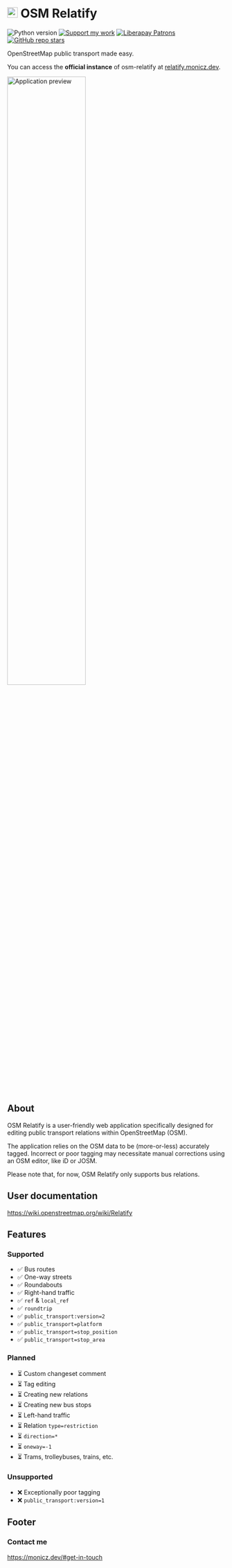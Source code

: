# <img height="24" src="https://github.com/Zaczero/osm-relatify/blob/main/web/static/img/favicon/256.webp?raw=true" alt="🗺️"> OSM Relatify

![Python version](https://shields.monicz.dev/badge/python-v3.12-blue)
[![Support my work](https://shields.monicz.dev/badge/%E2%99%A5%EF%B8%8F%20Support%20my%20work-purple)](https://monicz.dev/#support-my-work)
[![Liberapay Patrons](https://shields.monicz.dev/liberapay/patrons/Zaczero?logo=liberapay)](https://liberapay.com/Zaczero/)
[![GitHub repo stars](https://shields.monicz.dev/github/stars/Zaczero/osm-relatify?style=social)](https://github.com/Zaczero/osm-relatify)

OpenStreetMap public transport made easy.

You can access the **official instance** of osm-relatify at [relatify.monicz.dev](https://relatify.monicz.dev).

<img width="60%" src="https://github.com/Zaczero/osm-relatify/blob/main/resources/application-preview.png?raw=true" alt="Application preview">

## About

OSM Relatify is a user-friendly web application specifically designed for editing public transport relations within OpenStreetMap (OSM).

The application relies on the OSM data to be (more-or-less) accurately tagged. Incorrect or poor tagging may necessitate manual corrections using an OSM editor, like iD or JOSM.

Please note that, for now, OSM Relatify only supports bus relations.

## User documentation

<https://wiki.openstreetmap.org/wiki/Relatify>

## Features

### Supported

- ✅ Bus routes
- ✅ One-way streets
- ✅ Roundabouts
- ✅ Right-hand traffic
- ✅ `ref` & `local_ref`
- ✅ `roundtrip`
- ✅ `public_transport:version=2`
- ✅ `public_transport=platform`
- ✅ `public_transport=stop_position`
- ✅ `public_transport=stop_area`

### Planned

- ⏳ Custom changeset comment
- ⏳ Tag editing
- ⏳ Creating new relations
- ⏳ Creating new bus stops
- ⏳ Left-hand traffic
- ⏳ Relation `type=restriction`
- ⏳ `direction=*`
- ⏳ `oneway=-1`
- ⏳ Trams, trolleybuses, trains, etc.

### Unsupported

- ❌ Exceptionally poor tagging
- ❌ `public_transport:version=1`

## Footer

### Contact me

<https://monicz.dev/#get-in-touch>
